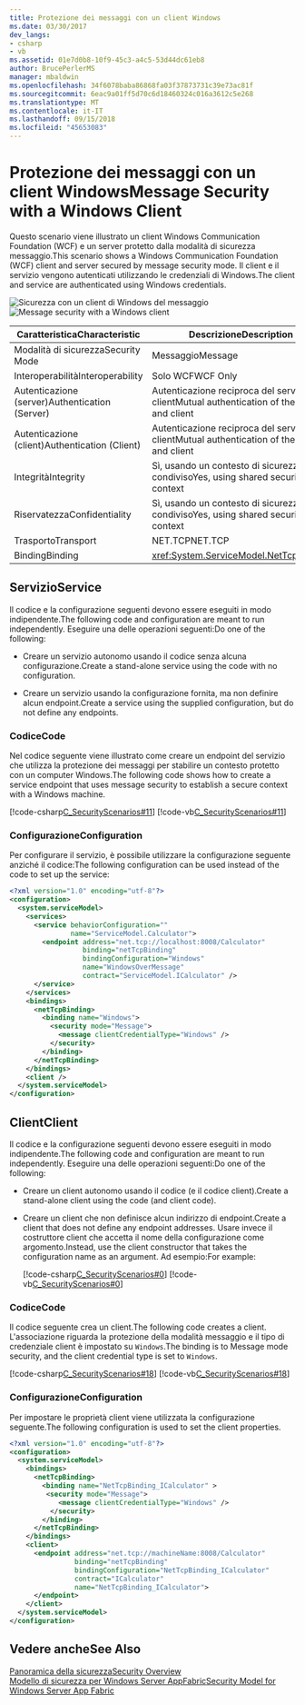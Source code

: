 ```yaml
---
title: Protezione dei messaggi con un client Windows
ms.date: 03/30/2017
dev_langs:
- csharp
- vb
ms.assetid: 01e7d0b8-10f9-45c3-a4c5-53d44dc61eb8
author: BrucePerlerMS
manager: mbaldwin
ms.openlocfilehash: 34f6078baba86868fa03f37873731c39e73ac81f
ms.sourcegitcommit: 6eac9a01ff5d70c6d18460324c016a3612c5e268
ms.translationtype: MT
ms.contentlocale: it-IT
ms.lasthandoff: 09/15/2018
ms.locfileid: "45653083"
---
```

# <a name="message-security-with-a-windows-client"></a><span data-ttu-id="8e2a3-102">Protezione dei messaggi con un client Windows</span><span class="sxs-lookup"><span data-stu-id="8e2a3-102">Message Security with a Windows Client</span></span>
<span data-ttu-id="8e2a3-103">Questo scenario viene illustrato un client Windows Communication Foundation (WCF) e un server protetto dalla modalità di sicurezza messaggio.</span><span class="sxs-lookup"><span data-stu-id="8e2a3-103">This scenario shows a Windows Communication Foundation (WCF) client and server secured by message security mode.</span></span> <span data-ttu-id="8e2a3-104">Il client e il servizio vengono autenticati utilizzando le credenziali di Windows.</span><span class="sxs-lookup"><span data-stu-id="8e2a3-104">The client and service are authenticated using Windows credentials.</span></span>  
  
 <span data-ttu-id="8e2a3-105">![Sicurezza con un client di Windows del messaggio](../../../../docs/framework/wcf/feature-details/media/1c8618d4-0005-4022-beb6-32fd087a8c3c.gif "1c8618d4-0005-4022-beb6-32fd087a8c3c")</span><span class="sxs-lookup"><span data-stu-id="8e2a3-105">![Message security with a Windows client](../../../../docs/framework/wcf/feature-details/media/1c8618d4-0005-4022-beb6-32fd087a8c3c.gif "1c8618d4-0005-4022-beb6-32fd087a8c3c")</span></span>  
  
|<span data-ttu-id="8e2a3-106">Caratteristica</span><span class="sxs-lookup"><span data-stu-id="8e2a3-106">Characteristic</span></span>|<span data-ttu-id="8e2a3-107">Descrizione</span><span class="sxs-lookup"><span data-stu-id="8e2a3-107">Description</span></span>|  
|--------------------|-----------------|  
|<span data-ttu-id="8e2a3-108">Modalità di sicurezza</span><span class="sxs-lookup"><span data-stu-id="8e2a3-108">Security Mode</span></span>|<span data-ttu-id="8e2a3-109">Messaggio</span><span class="sxs-lookup"><span data-stu-id="8e2a3-109">Message</span></span>|  
|<span data-ttu-id="8e2a3-110">Interoperabilità</span><span class="sxs-lookup"><span data-stu-id="8e2a3-110">Interoperability</span></span>|<span data-ttu-id="8e2a3-111">Solo WCF</span><span class="sxs-lookup"><span data-stu-id="8e2a3-111">WCF Only</span></span>|  
|<span data-ttu-id="8e2a3-112">Autenticazione (server)</span><span class="sxs-lookup"><span data-stu-id="8e2a3-112">Authentication (Server)</span></span>|<span data-ttu-id="8e2a3-113">Autenticazione reciproca del server e del client</span><span class="sxs-lookup"><span data-stu-id="8e2a3-113">Mutual authentication of the server and client</span></span>|  
|<span data-ttu-id="8e2a3-114">Autenticazione (client)</span><span class="sxs-lookup"><span data-stu-id="8e2a3-114">Authentication (Client)</span></span>|<span data-ttu-id="8e2a3-115">Autenticazione reciproca del server e del client</span><span class="sxs-lookup"><span data-stu-id="8e2a3-115">Mutual authentication of the server and client</span></span>|  
|<span data-ttu-id="8e2a3-116">Integrità</span><span class="sxs-lookup"><span data-stu-id="8e2a3-116">Integrity</span></span>|<span data-ttu-id="8e2a3-117">Sì, usando un contesto di sicurezza condiviso</span><span class="sxs-lookup"><span data-stu-id="8e2a3-117">Yes, using shared security context</span></span>|  
|<span data-ttu-id="8e2a3-118">Riservatezza</span><span class="sxs-lookup"><span data-stu-id="8e2a3-118">Confidentiality</span></span>|<span data-ttu-id="8e2a3-119">Sì, usando un contesto di sicurezza condiviso</span><span class="sxs-lookup"><span data-stu-id="8e2a3-119">Yes, using shared security context</span></span>|  
|<span data-ttu-id="8e2a3-120">Trasporto</span><span class="sxs-lookup"><span data-stu-id="8e2a3-120">Transport</span></span>|<span data-ttu-id="8e2a3-121">NET.TCP</span><span class="sxs-lookup"><span data-stu-id="8e2a3-121">NET.TCP</span></span>|  
|<span data-ttu-id="8e2a3-122">Binding</span><span class="sxs-lookup"><span data-stu-id="8e2a3-122">Binding</span></span>|<xref:System.ServiceModel.NetTcpBinding>|  
  
## <a name="service"></a><span data-ttu-id="8e2a3-123">Servizio</span><span class="sxs-lookup"><span data-stu-id="8e2a3-123">Service</span></span>  
 <span data-ttu-id="8e2a3-124">Il codice e la configurazione seguenti devono essere eseguiti in modo indipendente.</span><span class="sxs-lookup"><span data-stu-id="8e2a3-124">The following code and configuration are meant to run independently.</span></span> <span data-ttu-id="8e2a3-125">Eseguire una delle operazioni seguenti:</span><span class="sxs-lookup"><span data-stu-id="8e2a3-125">Do one of the following:</span></span>  
  
-   <span data-ttu-id="8e2a3-126">Creare un servizio autonomo usando il codice senza alcuna configurazione.</span><span class="sxs-lookup"><span data-stu-id="8e2a3-126">Create a stand-alone service using the code with no configuration.</span></span>  
  
-   <span data-ttu-id="8e2a3-127">Creare un servizio usando la configurazione fornita, ma non definire alcun endpoint.</span><span class="sxs-lookup"><span data-stu-id="8e2a3-127">Create a service using the supplied configuration, but do not define any endpoints.</span></span>  
  
### <a name="code"></a><span data-ttu-id="8e2a3-128">Codice</span><span class="sxs-lookup"><span data-stu-id="8e2a3-128">Code</span></span>  
 <span data-ttu-id="8e2a3-129">Nel codice seguente viene illustrato come creare un endpoint del servizio che utilizza la protezione dei messaggi per stabilire un contesto protetto con un computer Windows.</span><span class="sxs-lookup"><span data-stu-id="8e2a3-129">The following code shows how to create a service endpoint that uses message security to establish a secure context with a Windows machine.</span></span>  
  
 [!code-csharp[C_SecurityScenarios#11](../../../../samples/snippets/csharp/VS_Snippets_CFX/c_securityscenarios/cs/source.cs#11)]
 [!code-vb[C_SecurityScenarios#11](../../../../samples/snippets/visualbasic/VS_Snippets_CFX/c_securityscenarios/vb/source.vb#11)]  
  
### <a name="configuration"></a><span data-ttu-id="8e2a3-130">Configurazione</span><span class="sxs-lookup"><span data-stu-id="8e2a3-130">Configuration</span></span>  
 <span data-ttu-id="8e2a3-131">Per configurare il servizio, è possibile utilizzare la configurazione seguente anziché il codice:</span><span class="sxs-lookup"><span data-stu-id="8e2a3-131">The following configuration can be used instead of the code to set up the service:</span></span>  
  
```xml  
<?xml version="1.0" encoding="utf-8"?>  
<configuration>  
  <system.serviceModel>  
    <services>  
      <service behaviorConfiguration=""  
               name="ServiceModel.Calculator">  
        <endpoint address="net.tcp://localhost:8008/Calculator"  
                  binding="netTcpBinding"  
                  bindingConfiguration="Windows"  
                  name="WindowsOverMessage"  
                  contract="ServiceModel.ICalculator" />  
      </service>  
    </services>  
    <bindings>  
      <netTcpBinding>  
        <binding name="Windows">  
          <security mode="Message">  
            <message clientCredentialType="Windows" />  
          </security>  
        </binding>  
      </netTcpBinding>  
    </bindings>  
    <client />  
  </system.serviceModel>  
</configuration>  
```  
  
## <a name="client"></a><span data-ttu-id="8e2a3-132">Client</span><span class="sxs-lookup"><span data-stu-id="8e2a3-132">Client</span></span>  
 <span data-ttu-id="8e2a3-133">Il codice e la configurazione seguenti devono essere eseguiti in modo indipendente.</span><span class="sxs-lookup"><span data-stu-id="8e2a3-133">The following code and configuration are meant to run independently.</span></span> <span data-ttu-id="8e2a3-134">Eseguire una delle operazioni seguenti:</span><span class="sxs-lookup"><span data-stu-id="8e2a3-134">Do one of the following:</span></span>  
  
-   <span data-ttu-id="8e2a3-135">Creare un client autonomo usando il codice (e il codice client).</span><span class="sxs-lookup"><span data-stu-id="8e2a3-135">Create a stand-alone client using the code (and client code).</span></span>  
  
-   <span data-ttu-id="8e2a3-136">Creare un client che non definisce alcun indirizzo di endpoint.</span><span class="sxs-lookup"><span data-stu-id="8e2a3-136">Create a client that does not define any endpoint addresses.</span></span> <span data-ttu-id="8e2a3-137">Usare invece il costruttore client che accetta il nome della configurazione come argomento.</span><span class="sxs-lookup"><span data-stu-id="8e2a3-137">Instead, use the client constructor that takes the configuration name as an argument.</span></span> <span data-ttu-id="8e2a3-138">Ad esempio:</span><span class="sxs-lookup"><span data-stu-id="8e2a3-138">For example:</span></span>  
  
     [!code-csharp[C_SecurityScenarios#0](../../../../samples/snippets/csharp/VS_Snippets_CFX/c_securityscenarios/cs/source.cs#0)]
     [!code-vb[C_SecurityScenarios#0](../../../../samples/snippets/visualbasic/VS_Snippets_CFX/c_securityscenarios/vb/source.vb#0)]  
  
### <a name="code"></a><span data-ttu-id="8e2a3-139">Codice</span><span class="sxs-lookup"><span data-stu-id="8e2a3-139">Code</span></span>  
 <span data-ttu-id="8e2a3-140">Il codice seguente crea un client.</span><span class="sxs-lookup"><span data-stu-id="8e2a3-140">The following code creates a client.</span></span> <span data-ttu-id="8e2a3-141">L'associazione riguarda la protezione della modalità messaggio e il tipo di credenziale client è impostato su `Windows`.</span><span class="sxs-lookup"><span data-stu-id="8e2a3-141">The binding is to Message mode security, and the client credential type is set to `Windows`.</span></span>  
  
 [!code-csharp[C_SecurityScenarios#18](../../../../samples/snippets/csharp/VS_Snippets_CFX/c_securityscenarios/cs/source.cs#18)]
 [!code-vb[C_SecurityScenarios#18](../../../../samples/snippets/visualbasic/VS_Snippets_CFX/c_securityscenarios/vb/source.vb#18)]  
  
### <a name="configuration"></a><span data-ttu-id="8e2a3-142">Configurazione</span><span class="sxs-lookup"><span data-stu-id="8e2a3-142">Configuration</span></span>  
 <span data-ttu-id="8e2a3-143">Per impostare le proprietà client viene utilizzata la configurazione seguente.</span><span class="sxs-lookup"><span data-stu-id="8e2a3-143">The following configuration is used to set the client properties.</span></span>  
  
```xml  
<?xml version="1.0" encoding="utf-8"?>  
<configuration>  
  <system.serviceModel>  
    <bindings>  
      <netTcpBinding>  
        <binding name="NetTcpBinding_ICalculator" >  
         <security mode="Message">  
            <message clientCredentialType="Windows" />  
          </security>  
        </binding>  
      </netTcpBinding>  
    </bindings>  
    <client>  
      <endpoint address="net.tcp://machineName:8008/Calculator"   
                binding="netTcpBinding"  
                bindingConfiguration="NetTcpBinding_ICalculator"  
                contract="ICalculator"  
                name="NetTcpBinding_ICalculator">          
      </endpoint>  
    </client>  
  </system.serviceModel>  
</configuration>  
```  
  
## <a name="see-also"></a><span data-ttu-id="8e2a3-144">Vedere anche</span><span class="sxs-lookup"><span data-stu-id="8e2a3-144">See Also</span></span>  
 [<span data-ttu-id="8e2a3-145">Panoramica della sicurezza</span><span class="sxs-lookup"><span data-stu-id="8e2a3-145">Security Overview</span></span>](../../../../docs/framework/wcf/feature-details/security-overview.md)  
 [<span data-ttu-id="8e2a3-146">Modello di sicurezza per Windows Server AppFabric</span><span class="sxs-lookup"><span data-stu-id="8e2a3-146">Security Model for Windows Server App Fabric</span></span>](https://go.microsoft.com/fwlink/?LinkID=201279&clcid=0x409)
